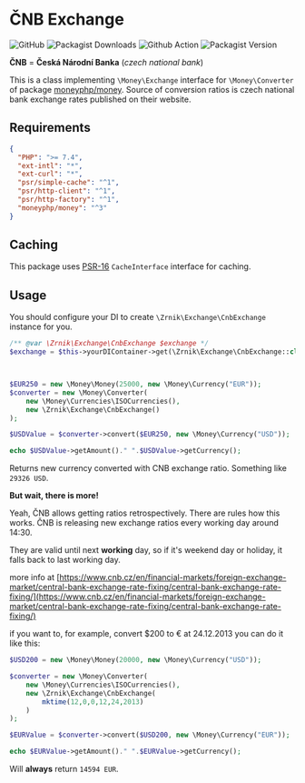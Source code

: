 # ČNB Exchange

![GitHub](https://img.shields.io/github/license/zrnik/CNB-Exchange)
![Packagist Downloads](https://img.shields.io/packagist/dm/zrnik/cnb-exchange)
![Github Action](https://img.shields.io/github/workflow/status/zrnik/cnb-exchange/tests/master)
![Packagist Version](https://img.shields.io/packagist/v/zrnik/cnb-exchange)  
 
 
**ČNB** = **Česká Národní Banka** (*czech national bank*)

This is a class implementing `\Money\Exchange` 
interface for `\Money\Converter` of package 
[moneyphp/money](https://github.com/moneyphp/money).
Source of conversion ratios is czech national bank 
exchange rates published on their website.

## Requirements

```json
{
  "PHP": ">= 7.4",
  "ext-intl": "*",
  "ext-curl": "*",
  "psr/simple-cache": "^1",
  "psr/http-client": "^1",
  "psr/http-factory": "^1",
  "moneyphp/money": "^3"
}
```

## Caching

This package uses [PSR-16](https://www.php-fig.org/psr/psr-16/) `CacheInterface` interface for caching.

## Usage

You should configure your DI to create `\Zrnik\Exchange\CnbExchange` instance for you.

```php
/** @var \Zrnik\Exchange\CnbExchange $exchange */
$exchange = $this->yourDIContainer->get(\Zrnik\Exchange\CnbExchange::class);



$EUR250 = new \Money\Money(25000, new \Money\Currency("EUR"));
$converter = new \Money\Converter(
    new \Money\Currencies\ISOCurrencies(),
    new \Zrnik\Exchange\CnbExchange()
);

$USDValue = $converter->convert($EUR250, new \Money\Currency("USD"));

echo $USDValue->getAmount()." ".$USDValue->getCurrency();
```

Returns new currency converted with CNB exchange ratio.
Something like `29326 USD`.

**But wait, there is more!**

Yeah, ČNB allows getting ratios retrospectively.
There are rules how this works. ČNB is releasing 
new exchange ratios every working day around 14:30.

They are valid until next **working** day, so 
if it's weekend day or holiday, it 
falls back to last working day. 

more info at [https://www.cnb.cz/en/financial-markets/foreign-exchange-market/central-bank-exchange-rate-fixing/central-bank-exchange-rate-fixing/](https://www.cnb.cz/en/financial-markets/foreign-exchange-market/central-bank-exchange-rate-fixing/central-bank-exchange-rate-fixing/)

if you want to, for example, convert $200 to € 
at 24.12.2013 you can do it like this:

```php
$USD200 = new \Money\Money(20000, new \Money\Currency("USD"));

$converter = new \Money\Converter(
    new \Money\Currencies\ISOCurrencies(),
    new \Zrnik\Exchange\CnbExchange(
        mktime(12,0,0,12,24,2013)
    )
);

$EURValue = $converter->convert($USD200, new \Money\Currency("EUR"));

echo $EURValue->getAmount()." ".$EURValue->getCurrency();
```

Will **always** return `14594 EUR`.
